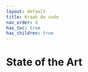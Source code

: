 ```yaml
---
layout: default
title: Kraak de code
nav_order: 4
has_toc: true
has_children: true
---
```


# State of the Art